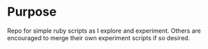 # Purpose
Repo for simple ruby scripts as I explore and experiment. Others are encouraged to merge their own experiment scripts if so desired.
